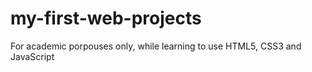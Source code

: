 # my-first-web-projects
For academic porpouses only, while learning to use HTML5, CSS3 and JavaScript
